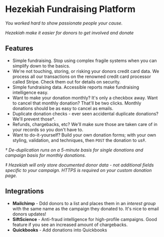 # Hezekiah Fundraising Platform
*You worked hard to show passionate people your cause.*

*Hezekiah make it easier for donors to get involved and donate*

## Features

* Simple fundraising. Stop using complex fragile systems when you can simplify down to the basics.
* We're not touching, storing, or risking your donors credit card data. We process all our transactions on the renowned credit card processor called Stripe. Check them out for details on security.
* Simple fundraising data. Accessible reports make fundraising intelligence easy.
* Want to make your donation monthly? It's only a checkbox away. Want to cancel that monthly donation? That'll be two clicks. Monthly donations should be as easy to cancel as emails.
* Duplicate donation checks - ever seen accidental duplicate donations? We'll prevent those&dagger;.
* Refunds, chargebacks, etc? We'll make sure those are taken care of in your records so you don't have to.
* Want to do-it-yourself? Build your own donation forms; with your own styling, validation, and techniques, then `POST` the donation to us&Dagger;.

*&dagger; De-duplication runs on a 5-minute basis for single donations and campaign basis for monthly donations.*

*&Dagger; Hezekiah will only store documented donor data - not additional fields specific to your campaign. HTTPS is required on your custom donation page.*

## Integrations

* **Mailchimp** - Ddd donors to a list and places them in an *interest group* with the same name as the campaign they donated to. It's nice to email donors updates!
* **SiftScience** - Anti-fraud intelligence for high-profile campaigns. Good feature if you see an increased amount of chargebacks.
* **Quickbooks** - Add donations into Quickbooks
